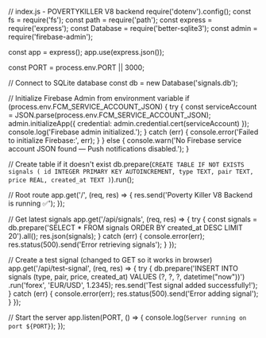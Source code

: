 // index.js - POVERTYKILLER V8 backend
require('dotenv').config();
const fs = require('fs');
const path = require('path');
const express = require('express');
const Database = require('better-sqlite3');
const admin = require('firebase-admin');

const app = express();
app.use(express.json());

const PORT = process.env.PORT || 3000;

// Connect to SQLite database
const db = new Database('signals.db');

// Initialize Firebase Admin from environment variable
if (process.env.FCM_SERVICE_ACCOUNT_JSON) {
    try {
        const serviceAccount = JSON.parse(process.env.FCM_SERVICE_ACCOUNT_JSON);
        admin.initializeApp({
            credential: admin.credential.cert(serviceAccount)
        });
        console.log('Firebase admin initialized.');
    } catch (err) {
        console.error('Failed to initialize Firebase:', err);
    }
} else {
    console.warn('No Firebase service account JSON found — Push notifications disabled.');
}

// Create table if it doesn't exist
db.prepare(`
    CREATE TABLE IF NOT EXISTS signals (
        id INTEGER PRIMARY KEY AUTOINCREMENT,
        type TEXT,
        pair TEXT,
        price REAL,
        created_at TEXT
    )
`).run();

// Root route
app.get('/', (req, res) => {
    res.send('Poverty Killer V8 Backend is running ✅');
});

// Get latest signals
app.get('/api/signals', (req, res) => {
    try {
        const signals = db.prepare('SELECT * FROM signals ORDER BY created_at DESC LIMIT 20').all();
        res.json(signals);
    } catch (err) {
        console.error(err);
        res.status(500).send('Error retrieving signals');
    }
});

// Create a test signal (changed to GET so it works in browser)
app.get('/api/test-signal', (req, res) => {
    try {
        db.prepare('INSERT INTO signals (type, pair, price, created_at) VALUES (?, ?, ?, datetime("now"))')
          .run('forex', 'EUR/USD', 1.2345);
        res.send('Test signal added successfully!');
    } catch (err) {
        console.error(err);
        res.status(500).send('Error adding signal');
    }
});

// Start the server
app.listen(PORT, () => {
    console.log(`Server running on port ${PORT}`);
});
